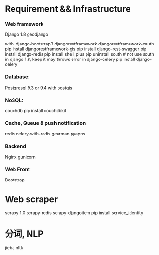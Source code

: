 # Requirement && Infrastructure 
 
### Web framework
Django 1.8
geodjango

with:
django-bootstrap3
djangorestframework
djangorestframework-oauth
pip install djangorestframework-gis
pip install django-rest-swagger
pip install django-redis
pip install shell_plus
pip uninstall south # not use south in django 1.8, keep it may throws error in django-celery
pip install django-celery

### Database:
Postgresql 9.3 or 9.4 with postgis

### NoSQL:
couchdb
pip install couchdbkit

### Cache, Queue & push notification
redis
celery-with-redis
gearman
pyapns

### Backend
Nginx 
gunicorn

### Web Front
Bootstrap


# Web scraper
scrapy 1.0
scrapy-redis
scrapy-djangoitem
pip install service_identity

# 分词, NLP
jieba
nltk